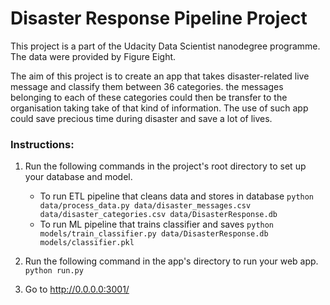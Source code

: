 
# Disaster Response Pipeline Project
This project is a part of the Udacity Data Scientist nanodegree programme. The data were provided by Figure Eight.

The aim of this project is to create an app that takes disaster-related live message and classify them between 36 categories. the messages belonging to each of these categories could then be transfer to the  organisation taking take of that kind of information. The use of such app could save precious time during disaster and save a lot of lives.

### Instructions:
1. Run the following commands in the project's root directory to set up your database and model.

    - To run ETL pipeline that cleans data and stores in database
        `python data/process_data.py data/disaster_messages.csv data/disaster_categories.csv data/DisasterResponse.db`
    - To run ML pipeline that trains classifier and saves
        `python models/train_classifier.py data/DisasterResponse.db models/classifier.pkl`

2. Run the following command in the app's directory to run your web app.
    `python run.py`

3. Go to http://0.0.0.0:3001/


